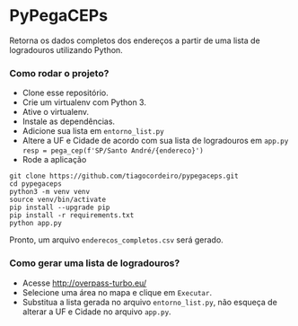 # PyPegaCEPs
Retorna os dados completos dos endereços a partir de uma lista de logradouros utilizando Python.


### Como rodar o projeto?
* Clone esse repositório.
* Crie um virtualenv com Python 3.
* Ative o virtualenv.
* Instale as dependências.
* Adicione sua lista em `entorno_list.py`
* Altere a UF e Cidade de acordo com sua lista de logradouros em `app.py`
`resp = pega_cep(f'SP/Santo André/{endereco}')`
* Rode a aplicação

```
git clone https://github.com/tiagocordeiro/pypegaceps.git
cd pypegaceps
python3 -m venv venv
source venv/bin/activate
pip install --upgrade pip
pip install -r requirements.txt
python app.py
```

Pronto, um arquivo `enderecos_completos.csv` será gerado.


### Como gerar uma lista de logradouros?
* Acesse http://overpass-turbo.eu/
* Selecione uma área no mapa e clique em `Executar`.
* Substitua a lista gerada no arquivo `entorno_list.py`, 
não esqueça de alterar a UF e Cidade no arquivo `app.py`.
